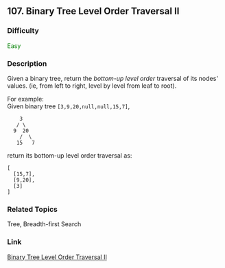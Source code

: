 ## 107. Binary Tree Level Order Traversal II
### Difficulty

 <font color=green>Easy</font>

### Description

Given a binary tree, return the _bottom-up level order_ traversal of its
nodes' values. (ie, from left to right, level by level from leaf to root).

For example:  
Given binary tree `[3,9,20,null,null,15,7]`,  
                3       / \      9  20        /  \       15   7    

return its bottom-up level order traversal as:  
            [      [15,7],      [9,20],      [3]    ]    


### Related Topics

Tree, Breadth-first Search


### Link
[Binary Tree Level Order Traversal II](https://leetcode.com/problems/binary-tree-level-order-traversal-ii)
